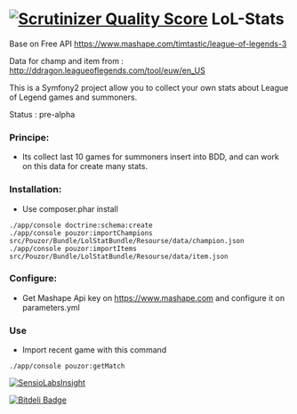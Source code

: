 [![Scrutinizer Quality Score](https://scrutinizer-ci.com/g/Pouzor/LoL-Stats/badges/quality-score.png?s=e9abed3afa30543dc9c97102a8af698040f02bce)](https://scrutinizer-ci.com/g/Pouzor/LoL-Stats/)
LoL-Stats
=========

Base on Free API https://www.mashape.com/timtastic/league-of-legends-3

Data for champ and item from : http://ddragon.leagueoflegends.com/tool/euw/en_US

This is a Symfony2 project allow you to collect your own stats about League of Legend games and summoners.

Status : pre-alpha

### Principe: 

 - Its collect last 10 games for summoners insert into BDD, and can work on this data for create many stats.


### Installation:
- Use composer.phar install

```
./app/console doctrine:schema:create
./app/console pouzor:importChampions src/Pouzor/Bundle/LolStatBundle/Resourse/data/champion.json
./app/console pouzor:importItems src/Pouzor/Bundle/LolStatBundle/Resourse/data/item.json
```


### Configure:
- Get Mashape Api key on https://www.mashape.com and configure it on parameters.yml

### Use
- Import recent game with this command 
 
``` 
./app/console pouzor:getMatch
```


[![SensioLabsInsight](https://insight.sensiolabs.com/projects/7527040b-2b75-4697-8987-5b5a94cb2dbe/big.png)](https://insight.sensiolabs.com/projects/7527040b-2b75-4697-8987-5b5a94cb2dbe)


[![Bitdeli Badge](https://d2weczhvl823v0.cloudfront.net/Pouzor/lol-stats/trend.png)](https://bitdeli.com/free "Bitdeli Badge")

